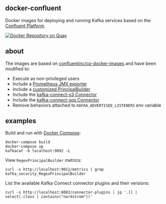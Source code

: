 docker-confluent
----------------

Docker images for deploying and running Kafka services based on the [Confluent Platform](https://www.confluent.io/product/confluent-platform/).

[![Docker Repository on Quay](https://quay.io/repository/nordstrom/confluent-kafka-broker/status "Docker Repository on Quay")](https://quay.io/repository/nordstrom/confluent-kafka-broker)

## about

The images are based on [confluentinc/cp-docker-images](https://github.com/confluentinc/cp-docker-images) and have been modified to:
- Execute as non-privileged users
- Include a [Prometheus JMX exporter](https://github.com/prometheus/jmx_exporter)
- Include a [customized PrincipalBuilder](https://github.com/Nordstrom/kafka-regex-principal-builder)
- Include the [kafka-connect-s3 Connector](https://github.com/confluentinc/kafka-connect-storage-cloud)
- Include the [kafka-connect-sqs Connector](https://github.com/Nordstrom/kafka-connect-sqs)
- Remove behaviors attached to `KAFKA_ADVERTISED_LISTENERS` env variable

## examples

Build and run with [Docker Compose](https://docs.docker.com/compose/):

```
docker-compose build
docker-compose up
kafkacat -b localhost:9092 -L
```

View `RegexPrincipalBuilder` metrics:

```
curl -s http://localhost:9011/metrics | grep kafka_security_RegexPrincipalBuilder
```

List the available Kafka Connect connector plugins and their versions:

```
curl -s http://localhost:8083/connector-plugins | jq '.[] | select(.class | contains("nordstrom"))'
```
